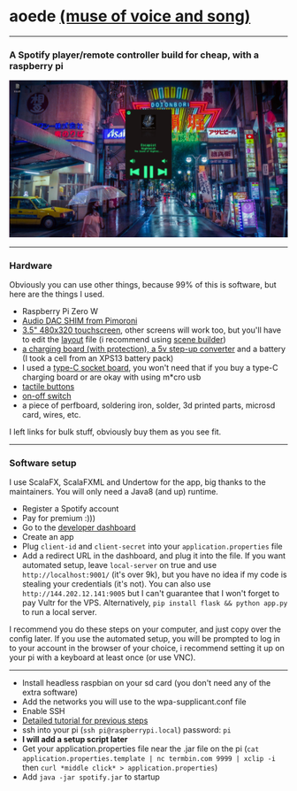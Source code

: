 # aoede [(muse of voice and song)](https://en.wikipedia.org/wiki/Aoede_(mythology))

---

### A Spotify player/remote controller build for cheap, with a raspberry pi

![screenshot](screenshot.png)

---

### Hardware

Obviously you can use other things, because 99% of this is software, but
here are the things I used.

- Raspberry Pi Zero W
- [Audio DAC SHIM from Pimoroni](https://shop.pimoroni.com/products/audio-dac-shim-line-out)
- [3.5" 480x320 touchscreen](https://shop.pimoroni.com/products/pitft-plus-480x320-3-5-tft-touchscreen-for-raspberry-pi-pi-2-and-model-a-b), other screens will work too, but you'll have to edit the [layout](https://github.com/RazorSh4rk/aoede/tree/master/src/main/resources/layout) file (i recommend using [scene builder](https://gluonhq.com/products/scene-builder/))
- [a charging board (with protection), a 5v step-up converter](https://www.aliexpress.com/item/1005001935062751.html?spm=a2g0o.productlist.0.0.4b10b23bo7r8b0&algo_pvid=c4ecb587-4757-4204-8fd8-73cdaaa8765d&algo_exp_id=c4ecb587-4757-4204-8fd8-73cdaaa8765d-5) and a battery (I took a cell from an XPS13 battery pack)
- I used a [type-C socket board](https://www.aliexpress.com/item/1005002795893679.html?spm=a2g0o.productlist.0.0.5d221935hfGB12&algo_pvid=a689f38a-37cf-4a9a-a5ca-8ed87cdb8f23&algo_exp_id=a689f38a-37cf-4a9a-a5ca-8ed87cdb8f23-0), you won't need that if you buy a type-C charging board or are okay with using m*cro usb
- [tactile buttons](https://www.aliexpress.com/item/32960657626.html?spm=a2g0o.productlist.0.0.7a151fcdiCzA8J&algo_pvid=81628589-63e1-4100-897b-3eba8535b5d2&aem_p4p_detail=202109020350405244601925287200000412760&algo_exp_id=81628589-63e1-4100-897b-3eba8535b5d2-14)
- [on-off switch](https://www.aliexpress.com/item/4001207529493.html?spm=a2g0o.productlist.0.0.1729678c5yzRVx&algo_pvid=166cc160-bbab-4233-a5c5-40ef9f008858&algo_exp_id=166cc160-bbab-4233-a5c5-40ef9f008858-40)
- a piece of perfboard, soldering iron, solder, 3d printed parts, microsd card, wires, etc.

I left links for bulk stuff, obviously buy them as you see fit.

---

### Software setup

I use ScalaFX, ScalaFXML and Undertow for the app, big thanks to the maintainers. You will only need a Java8 (and up) runtime.

- Register a Spotify account
- Pay for premium :)))
- Go to the [developer dashboard](https://developer.spotify.com/dashboard/login)
- Create an app
- Plug `client-id` and `client-secret` into your `application.properties` file
- Add a redirect URL in the dashboard, and plug it into the file. If you want automated setup, leave `local-server` on true and use `http://localhost:9001/` (it's over 9k), but you have no idea if my code is stealing your credentials (it's not). You can also use `http://144.202.12.141:9005` but I can't guarantee that I won't forget to pay Vultr for the VPS. Alternatively, `pip install flask && python app.py` to run a local server.

I recommend you do these steps on your computer, and just copy over the config later. If you use the automated setup, you will be prompted to log in to your account in the browser of your choice, i recommend setting it up on your pi with a keyboard at least once (or use VNC).

---

- Install headless raspbian on your sd card (you don't need any of the extra software)
- Add the networks you will use to the wpa-supplicant.conf file
- Enable SSH
- [Detailed tutorial for previous steps](https://www.factoryforward.com/raspberry-pi-headless-wifi-setup/)
- ssh into your pi (`ssh pi@raspberrypi.local`) password: `pi`
- **I will add a setup script later**
- Get your application.properties file near the .jar file on the pi (`cat application.properties.template | nc termbin.com 9999 | xclip -i` then `curl *middle click* > application.properties`)
- Add `java -jar spotify.jar` to startup
